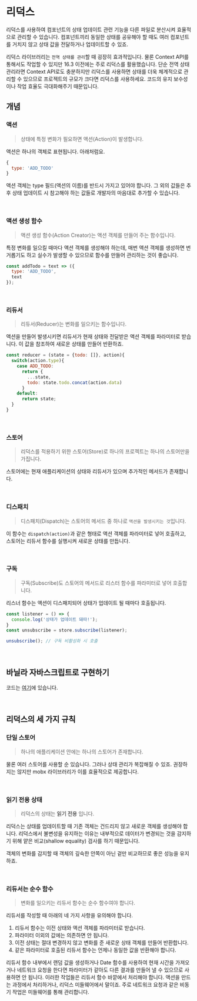 # 리덕스
리덕스를 사용하여 컴포넌트의 상태 업데이트 관련 기능을 다른 파일로 분산시켜 효율적으로 관리할 수 있습니다. 컴포넌트끼리 동일한 상태를 공유해야 할 때도 여러 컴포넌트를 거치지 않고 상태 값을 전달하거나 업데이트할 수 있죠.

리덕스 라이브러리는 `전역 상태를 관리`할 때 굉장히 효과적입니다. 물론 Context API를 통해서도 작업할 수 있지만 16.3 이전에는 주로 리덕스를 활용했습니다. 단순 전역 상태 관리라면 Context API로도 충분하지만 리덕스를 사용하면 상태를 더욱 체계적으로 관리할 수 있으므로 프로젝트의 규모가 크다면 리덕스를 사용하세요. 코드의 유지 보수성이나 작업 효율도 극대화해주기 때문입니다.

## 개념
### 액션
> 상태에 특정 변화가 필요하면 액션(Action)이 발생합니다.

액션은 하나의 객체로 표현됩니다. 아래처럼요.
```js
{
  type: 'ADD_TODO'
}
```

액션 객체는 type 필드(액션의 이름)를 반드시 가지고 있어야 합니다. 그 외의 값들은 추후 상태 업데이트 시 참고해야 하는 값들로 개발자의 마음대로 추가할 수 있습니다.

<br>

### 액션 생성 함수
> 액션 생성 함수(Action Creator)는 액션 객체를 만들어 주는 함수입니다.

특정 변화를 일으킬 때마다  액션 객체를 생성해야 하는데, 매번 액션 객체를 생성하면 번거롭기도 하고 실수가 발생할 수 있으므로 함수를 만들어 관리하는 것이 좋습니다.
```js
const addTodo = text => ({
  type: 'ADD_TODO',
  text
});
```

<br>

### 리듀서
> 리듀서(Reducer)는 변화를 일으키는 함수입니다.

액션을 만들어 발생시키면 리듀서가 현재 상태와 전달받은 액션 객체를 파라미터로 받습니다. 이 값을 참조하여 새로운 상태를 만들어 반환하죠.
```js
const reducer = (state = {todo: []}, action){
  switch(action.type){
    case ADD_TODO:
      return {
        ...state, 
        todo: state.todo.concat(action.data)
      }
    default:
      return state;
  }
}
```

<br>

### 스토어
> 리덕스를 적용하기 위한 스토어(Store)로 하나의 프로젝트는 하나의 스토어만을 가집니다.

스토어에는 현재 애플리케이션의 상태와 리듀서가 있으며 추가적인 메서드가 존재합니다.

<br>

### 디스패치
> 디스패치(Dispatch)는 스토어의 메서드 중 하나로 `액션을 발생시키는 것`입니다.

이 함수는 `dispatch(action)`과 같은 형태로 액션 객체를 파라미터로 넣어 호출하고, 스토어는 리듀서 함수를 실행시켜 새로운 상태를 만듭니다.

<br>

### 구독
> 구독(Subscribe)도 스토어의 메서드로 리스터 함수를 파라미터로 넣어 호출합니다.

리스너 함수는 액션이 디스패치되어 상태가 업데이트 될 때마다 호출됩니다.
```js
const listener = () => {
  console.log('상태가 업데이트 돼따!');
}
const unsubscribe = store.subscribe(listener);

unsubscribe(); // 구독 비활성화 시 호출
```

<br>

## 바닐라 자바스크립트로 구현하기
코드는 [여기](https://github.com/InSeong-So/No-Framework-VanillaJS/tree/master/_projects/redux-vanilla)에 있습니다.

<br>

## 리덕스의 세 가지 규칙
### 단일 스토어
> 하나의 애플리케이션 안에는 하나의 스토어가 존재합니다.

물론 여러 스토어를 사용할 순 있습니다. 그러나 상태 관리가 복잡해질 수 있죠. 권장하지는 않지만 mobx 라이브러리가 이를 효율적으로 제공합니다.

<br>

### 읽기 전용 상태
> 리덕스의 상태는 **읽기 전용** 입니다.

리덕스는 상태를 업데이트할 때 기존 객체는 건드리지 않고 새로운 객체를 생성해야 합니다. 리덕스에서 불변성을 유지하는 이유는 내부적으로 데이터가 변경되는 것을 감지하기 위해 얕은 비교(shallow equality) 검사를 하기 때문입니다.

객체의 변화를 감지할 때 객체의 깊숙한 안쪽이 아닌 겉만 비교하므로 좋은 성능을 유지하죠.

<br>

### 리듀서는 순수 함수
> 변화를 일으키는 리듀서 함수는 순수 함수여야 합니다.

리듀서를 작성할 때 아래의 네 가지 사항을 유의해야 합니다.

1. 리듀서 함수는 이전 상태와 액션 객체를 파라미터로 받습니다.
2. 파라미터 이외의 값에는 의존하면 안 됩니다.
3. 이전 상태는 절대 변경하지 않고 변화를 준 새로운 상태 객체를 만들어 반환합니다.
4. 같은 파라미터로 호출된 리듀서 함수는 언제나 동일한 값을 반환해야 합니다.

리듀서 함수 내부에서 랜덤 값을 생성하거나 Date 함수를 사용하여 현재 시간을 가져오거나 네트워크 요청을 한다면 파라미터가 같아도 다른 결과를 만들어 낼 수 있으므로 사용하면 안 됩니다. 이러한 작업들은 리듀서 함수 바깥에서 처리해야 합니다. 액션을 만드는 과정에서 처리하거나, 리덕스 미들웨어에서 말이죠. 주로 네트워크 요청과 같은 비동기 작업은 미들웨어를 통해 관리합니다.

<br>